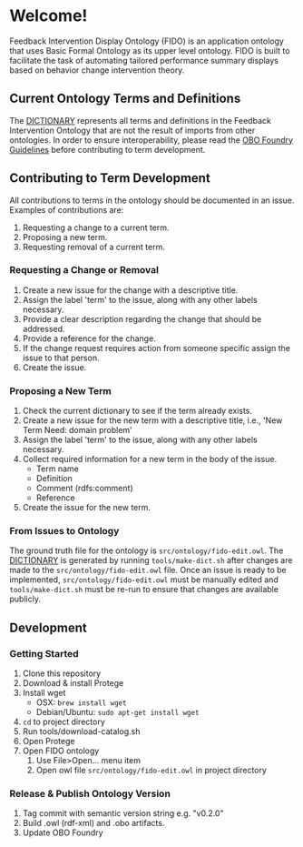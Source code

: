 # Welcome!
Feedback Intervention Display Ontology (FIDO) is an application ontology that uses Basic Formal Ontology as its upper level ontology. FIDO is built to facilitate the task of automating tailored performance summary displays based on behavior change intervention theory.

## Current Ontology Terms and Definitions
The [DICTIONARY](DICTIONARY.md) represents all terms and definitions in the Feedback Intervention Ontology that are not the result of imports from other ontologies. In order to ensure interoperability, please read the [OBO Foundry Guidelines](http://obofoundry.org/principles/fp-000-summary.html) before contributing to term development.

## Contributing to Term Development
All contributions to terms in the ontology should be documented in an issue. Examples of contributions are:
1. Requesting a change to a current term.
1. Proposing a new term.
1. Requesting removal of a current term.

### Requesting a Change or Removal
1. Create a new issue for the change with a descriptive title.
1. Assign the label 'term' to the issue, along with any other labels necessary.
1. Provide a clear description regarding the change that should be addressed.
1. Provide a reference for the change.
1. If the change request requires action from someone specific assign the issue to that person.
1. Create the issue.

### Proposing a New Term
1. Check the current dictionary to see if the term already exists.
1. Create a new issue for the new term with a descriptive title, i.e., 'New Term Need: domain problem'
1. Assign the label 'term' to the issue, along with any other labels necessary.
1. Collect required information for a new term in the body of the issue.
    * Term name
    * Definition
    * Comment (rdfs:comment)
    * Reference
1. Create the issue for the new term.

### From Issues to Ontology
The ground truth file for the ontology is `src/ontology/fido-edit.owl`. The [DICTIONARY](DICTIONARY.md) is generated by running `tools/make-dict.sh` after changes are made to the `src/ontology/fido-edit.owl` file. Once an issue is ready to be implemented, `src/ontology/fido-edit.owl` must be manually edited and `tools/make-dict.sh` must be re-run to ensure that changes are available publicly.

## Development
### Getting Started
1. Clone this repository
1. Download & install Protege
1. Install wget
    * OSX: `brew install wget`
    * Debian/Ubuntu: `sudo apt-get install wget`
1. `cd` to project directory
1. Run tools/download-catalog.sh
1. Open Protege
1. Open FIDO ontology
    1. Use File>Open... menu item
    2. Open owl file `src/ontology/fido-edit.owl` in project directory

### Release & Publish Ontology Version
1. Tag commit with semantic version string e.g. "v0.2.0"
1. Build .owl (rdf-xml) and .obo artifacts.
1. Update OBO Foundry
